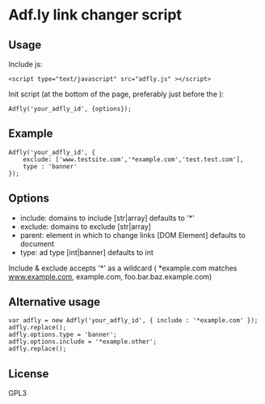 Adf.ly link changer script
==========================

Usage
-----
Include js:

`<script type="text/javascript" src="adfly.js" ></script>`

Init script (at the bottom of the page, preferably just before the </body>):

`Adfly('your_adfly_id', {options});`

Example
-------

    Adfly('your_adfly_id', {
        exclude: ['www.testsite.com','*example.com','test.test.com'],
        type : 'banner'
    });

Options
-------

 * include: domains to include [str|array] defaults to '*'
 * exclude: domains to exclude [str|array]
 * parent: element in which to change links [DOM Element] defaults to document
 * type: ad type [int|banner] defaults to int

Include & exclude accepts '*' as a wildcard ( *example.com matches www.example.com, example.com, foo.bar.baz.example.com)

Alternative usage
-----------------

    var adfly = new Adfly('your_adfly_id', { include : '*example.com' });
    adfly.replace();
    adfly.options.type = 'banner';
    adfly.options.include = '*example.other';
    adfly.replace();

License
-------

GPL3

